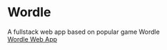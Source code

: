 
# Wordle
A fullstack web app based on popular game Wordle  
[Wordle Web App](https://wordle.utsavj.com)
